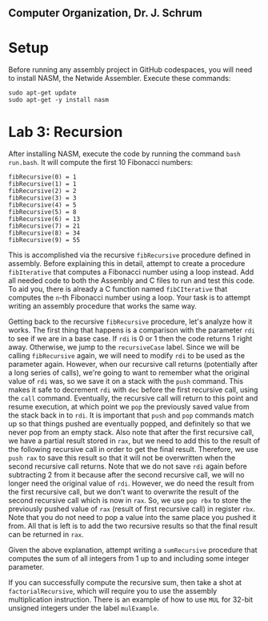## Computer Organization, Dr. J. Schrum

# Setup

Before running any assembly project in GitHub codespaces, you will need to install NASM, the Netwide Assembler. Execute these commands:
```
sudo apt-get update
sudo apt-get -y install nasm
```

# Lab 3: Recursion

After installing NASM, execute the code by running the command `bash run.bash`. It will compute the first 10 Fibonacci numbers:
```
fibRecursive(0) = 1
fibRecursive(1) = 1
fibRecursive(2) = 2
fibRecursive(3) = 3
fibRecursive(4) = 5
fibRecursive(5) = 8
fibRecursive(6) = 13
fibRecursive(7) = 21
fibRecursive(8) = 34
fibRecursive(9) = 55
```
This is accomplished via the recursive `fibRecursive` procedure defined in assembly. Before explaining this in detail, attempt to create a procedure `fibIterative` that computes a Fibonacci number using a loop instead. Add all needed code to both the Assembly and C files to run and test this code. To aid you, there is already a C function named `fibCIterative` that computes the `n`-th Fibonacci number using a loop. Your task is to attempt writing an assembly procedure that works the same way.

Getting back to the recursive `fibRecursive` procedure, let's analyze how it works. The first thing that happens is a comparison with the parameter `rdi` to see if we are in a base case. If `rdi` is 0 or 1 then the code returns 1 right away. Otherwise, we jump to the `recursiveCase` label. Since we will be calling `fibRecursive` again, we will need to modify `rdi` to be used as the parameter again. However, when our recursive call returns (potentially after a long series of calls), we're going to want to remember what the original value of `rdi` was, so we save it on a stack with the `push` command. This makes it safe to decrement `rdi` with `dec` before the first recursive call, using the `call` command. Eventually, the recursive call will return to this point and resume execution, at which point we `pop` the previously saved value from the stack back in to `rdi`. It is important that `push` and `pop` commands match up so that things pushed are eventually popped, and definitely so that we never pop from an empty stack. Also note that after the first recursive call, we have a partial result stored in `rax`, but we need to add this to the result of the following recursive call in order to get the final result. Therefore, we use `push rax` to save this result so that it will not be overwritten when the second recursive call returns. Note that we do not save `rdi` again before subtracting 2 from it because after the second recursive call, we will no longer need the original value of `rdi`. However, we do need the result from the first recursive call, but we don't want to overwrite the result of the second recursive call which is now in `rax`. So, we use `pop rbx` to store the previously pushed value of `rax` (result of first recursive call) in register `rbx`. Note that you do not need to pop a value into the same place you pushed it from. All that is left is to add the two recursive results so that the final result can be returned in `rax`.

Given the above explanation, attempt writing a `sumRecursive` procedure that computes the sum of all integers from 1 up to and including some integer parameter.

If you can successfully compute the recursive sum, then take a shot at `factorialRecursive`, which will require you to use the assembly multiplication instruction. There is an example of how to use `MUL` for 32-bit unsigned integers under the label `mulExample`.
